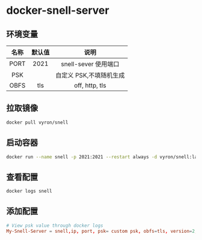 # docker-snell-server

## 环境变量

| 名称 | 默认值 |          说明           |
| :--: | :----: | :---------------------: |
| PORT |  2021  |  snell-sever 使用端口   |
| PSK  |        | 自定义 PSK,不填随机生成 |
| OBFS |  tls   |     off, http, tls      |

## 拉取镜像

```bash
docker pull vyron/snell
```

## 启动容器

```bash
docker run --name snell -p 2021:2021 --restart always -d vyron/snell:latest
```

## 查看配置

```bash
docker logs snell
```

## 添加配置

```conf
# View psk value through docker logs
My-Snell-Server = snell,ip, port, psk= custom psk, obfs=tls, version=2, tfo=true
```
